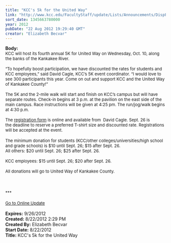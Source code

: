 ```yaml
---
title: "KCC's 5k for the United Way"
link: "http://www.kcc.edu/FacultyStaff/update/Lists/Announcements/DispForm.aspx?ID=788"
sort_date: 1345663780000
year: 2012
pubDate: "22 Aug 2012 19:29:40 GMT"
creator: "Elizabeth Becvar"
---
```


<div><b>Body:</b> <div class="ExternalClass379648CEF021499EBDAD882C7DA9FD80">
<div><font size="2">KCC will host its fourth annual 5K for United Way on Wednesday, Oct. 10, along the banks of the Kankakee River.<br /> <br />“To hopefully boost participation, we have discounted the rates for students and KCC employees,” said David Cagle, KCC’s 5K event coordinator. “I would love to see 300 participants this year. Come on out and support KCC and the United Way of Kankakee County!”<br /> <br />The 5K and the 2-mile walk will start and finish on KCC’s campus but will have separate routes. Check-in begins at 3 p.m. at the pavilion on the east side of the main campus. Race instructions will be given at 4:25 pm. The run/jog/walk begins at 4:30 p.m. <br /> <br />The <a href="/documents/2012unitedway5kform.pdf">registration form</a> is online and available from  David Cagle. Sept. 26 is the deadline to reserve a preferred T-shirt size and discounted rate. Registrations will be accepted at the event. </font></div>
<div><font size="2"></font> </div>
<div><font size="2">The minimum donation for students (KCC/other colleges/universities/high school and grade schools) is $10 until Sept. 26; $15 after Sept. 26. <br />All others: $20 until Sept. 26; $25 after Sept. 26.</font></div><font size="2">
<div><br />KCC employees: $15 until Sept. 26; $20 after Sept. 26.  </div>
<div> </div>
<div>All donations will go to United Way of Kankakee County.<br /></div></font>
<div><font size="2"></font> </div>
<div><font size="2"></font> </div>
<div><font size="2"></font> </div>
<div><font size="2">***</font></div>
<div><font size="2"></font> </div>
<div><font size="2"><a href="/FacultyStaff/update/Pages/dailyupdate.aspx">Go to Online Update</a></font><font size="2"></font></div>
<div><font size="2"> </div></font></div></div>
<div><b>Expires:</b> 9/26/2012</div>
<div><b>Created:</b> 8/22/2012 2:29 PM</div>
<div><b>Created By:</b> Elizabeth Becvar</div>
<div><b>Start Date:</b> 8/22/2012</div>
<div><b>Title:</b> KCC&#39;s 5k for the United Way</div>
